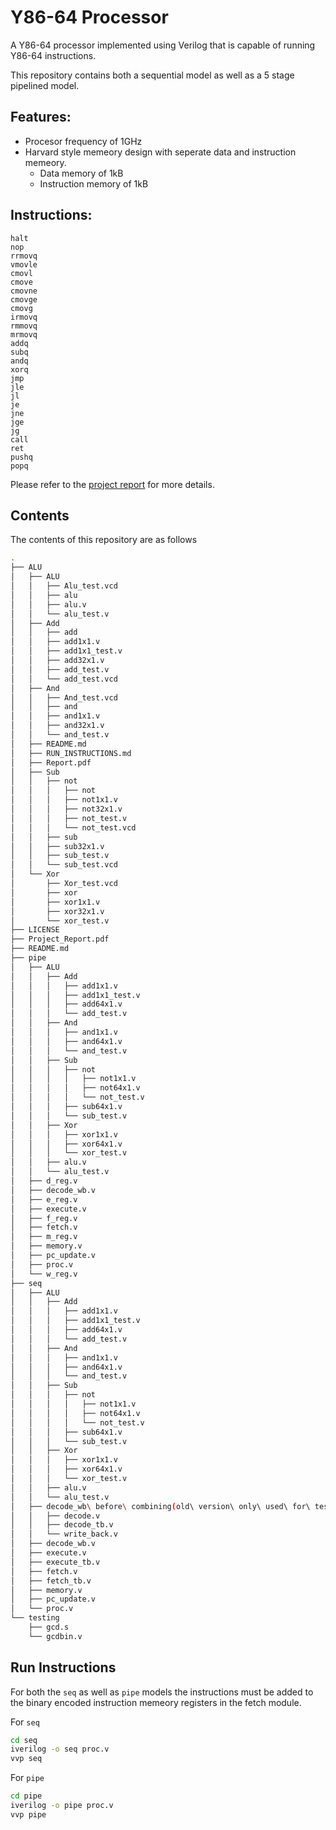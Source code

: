 # Y86-64 Processor

A Y86-64 processor implemented using Verilog that is capable of running Y86-64 instructions.

This repository contains both a sequential model as well as a 5 stage pipelined model.

## Features:
- Procesor frequency of 1GHz
- Harvard style memeory design with seperate data and instruction memeory.
  - Data memory of 1kB
  - Instruction memory of 1kB 


## Instructions:
```
halt 
nop
rrmovq
vmovle
cmovl
cmove
cmovne
cmovge
cmovg
irmovq
rmmovq
mrmovq
addq
subq
andq
xorq
jmp
jle
jl
je
jne
jge
jg
call 
ret
pushq
popq
```

Please refer to the [project report](https://github.com/guneeshvats/Y86-64-Processor/blob/main/Project_Report.pdf) for more details.

## Contents
The contents of this repository are as follows
```bash
.
├── ALU
│   ├── ALU
│   │   ├── Alu_test.vcd
│   │   ├── alu
│   │   ├── alu.v
│   │   └── alu_test.v
│   ├── Add
│   │   ├── add
│   │   ├── add1x1.v
│   │   ├── add1x1_test.v
│   │   ├── add32x1.v
│   │   ├── add_test.v
│   │   └── add_test.vcd
│   ├── And
│   │   ├── And_test.vcd
│   │   ├── and
│   │   ├── and1x1.v
│   │   ├── and32x1.v
│   │   └── and_test.v
│   ├── README.md
│   ├── RUN_INSTRUCTIONS.md
│   ├── Report.pdf
│   ├── Sub
│   │   ├── not
│   │   │   ├── not
│   │   │   ├── not1x1.v
│   │   │   ├── not32x1.v
│   │   │   ├── not_test.v
│   │   │   └── not_test.vcd
│   │   ├── sub
│   │   ├── sub32x1.v
│   │   ├── sub_test.v
│   │   └── sub_test.vcd
│   └── Xor
│       ├── Xor_test.vcd
│       ├── xor
│       ├── xor1x1.v
│       ├── xor32x1.v
│       └── xor_test.v
├── LICENSE
├── Project_Report.pdf
├── README.md
├── pipe
│   ├── ALU
│   │   ├── Add
│   │   │   ├── add1x1.v
│   │   │   ├── add1x1_test.v
│   │   │   ├── add64x1.v
│   │   │   └── add_test.v
│   │   ├── And
│   │   │   ├── and1x1.v
│   │   │   ├── and64x1.v
│   │   │   └── and_test.v
│   │   ├── Sub
│   │   │   ├── not
│   │   │   │   ├── not1x1.v
│   │   │   │   ├── not64x1.v
│   │   │   │   └── not_test.v
│   │   │   ├── sub64x1.v
│   │   │   └── sub_test.v
│   │   ├── Xor
│   │   │   ├── xor1x1.v
│   │   │   ├── xor64x1.v
│   │   │   └── xor_test.v
│   │   ├── alu.v
│   │   └── alu_test.v
│   ├── d_reg.v
│   ├── decode_wb.v
│   ├── e_reg.v
│   ├── execute.v
│   ├── f_reg.v
│   ├── fetch.v
│   ├── m_reg.v
│   ├── memory.v
│   ├── pc_update.v
│   ├── proc.v
│   └── w_reg.v
├── seq
│   ├── ALU
│   │   ├── Add
│   │   │   ├── add1x1.v
│   │   │   ├── add1x1_test.v
│   │   │   ├── add64x1.v
│   │   │   └── add_test.v
│   │   ├── And
│   │   │   ├── and1x1.v
│   │   │   ├── and64x1.v
│   │   │   └── and_test.v
│   │   ├── Sub
│   │   │   ├── not
│   │   │   │   ├── not1x1.v
│   │   │   │   ├── not64x1.v
│   │   │   │   └── not_test.v
│   │   │   ├── sub64x1.v
│   │   │   └── sub_test.v
│   │   ├── Xor
│   │   │   ├── xor1x1.v
│   │   │   ├── xor64x1.v
│   │   │   └── xor_test.v
│   │   ├── alu.v
│   │   └── alu_test.v
│   ├── decode_wb\ before\ combining(old\ version\ only\ used\ for\ testing)
│   │   ├── decode.v
│   │   ├── decode_tb.v
│   │   └── write_back.v
│   ├── decode_wb.v
│   ├── execute.v
│   ├── execute_tb.v
│   ├── fetch.v
│   ├── fetch_tb.v
│   ├── memory.v
│   ├── pc_update.v
│   └── proc.v
└── testing
    ├── gcd.s
    └── gcdbin.v
```

## Run Instructions
For both the `seq` as well as `pipe` models the instructions must be added to the binary encoded instruction memeory registers in the fetch module.

For `seq`
```bash
cd seq
iverilog -o seq proc.v
vvp seq
```

For `pipe`
```bash
cd pipe
iverilog -o pipe proc.v
vvp pipe
```
